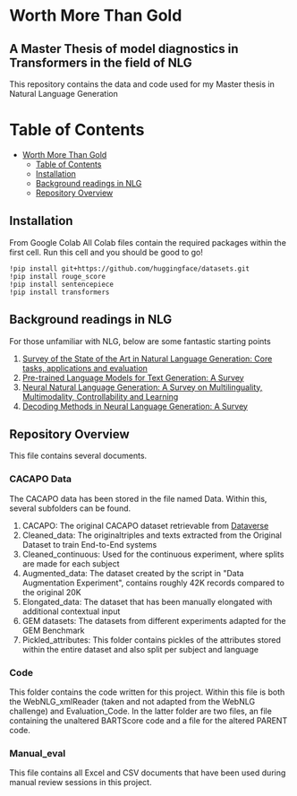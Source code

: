 # Worth More Than Gold
## A Master Thesis of model diagnostics in Transformers in the field of NLG
This repository contains the data and code used for my Master thesis in Natural Language Generation


Table of Contents
=================

   * [Worth More Than Gold](#Worth-More-Than-Gold)
      * [Table of Contents](#table-of-contents)
      * [Installation](#installation)
      * [Background readings in NLG](#Background-readings-in-NLG)
      * [Repository Overview](#Repository-Overview)


## Installation
From Google Colab
All Colab files contain the required packages within the first cell. Run this cell and you should be good to go!
```
!pip install git+https://github.com/huggingface/datasets.git
!pip install rouge_score
!pip install sentencepiece
!pip install transformers
```

## Background readings in NLG
For those unfamiliar with NLG, below are some fantastic starting points
1. [Survey of the State of the Art in Natural Language Generation: Core tasks, applications and evaluation](https://www.jair.org/index.php/jair/article/view/11173)
2. [Pre-trained Language Models for Text Generation: A Survey](https://arxiv.org/pdf/2201.05273.pdf)
3. [Neural Natural Language Generation: A Survey on Multilinguality, Multimodality, Controllability and Learning](https://www.jair.org/index.php/jair/article/view/12918)
4. [Decoding Methods in Neural Language Generation: A Survey](https://www.mdpi.com/2078-2489/12/9/355)

## Repository Overview
This file contains several documents.

### CACAPO Data
The CACAPO data has been stored in the file named Data. Within this, several subfolders can be found.
1. CACAPO: The original CACAPO dataset retrievable from [Dataverse](https://dataverse.nl/dataset.xhtml?persistentId=doi:10.34894/LIBYHP)
2. Cleaned_data: The originaltriples and texts extracted from the Original Dataset to train End-to-End systems
3. Cleaned_continuous: Used for the continuous experiment, where splits are made for each subject
4. Augmented_data: The dataset created by the script in "Data Augmentation Experiment", contains roughly 42K records compared to the original 20K
5. Elongated_data: The dataset that has been manually elongated with additional contextual input
6. GEM datasets: The datasets from different experiments adapted for the GEM Benchmark
7. Pickled_attributes: This folder contains pickles of the attributes stored within the entire dataset and also split per subject and language

### Code
This folder contains the code written for this project. Within this file is both the WebNLG_xmlReader (taken and not adapted from the WebNLG challenge) and Evaluation_Code. In the latter folder are two files, an file containing the unaltered BARTScore code and a file for the altered PARENT code.

### Manual_eval
This file contains all Excel and CSV documents that have been used during manual review sessions in this project.
